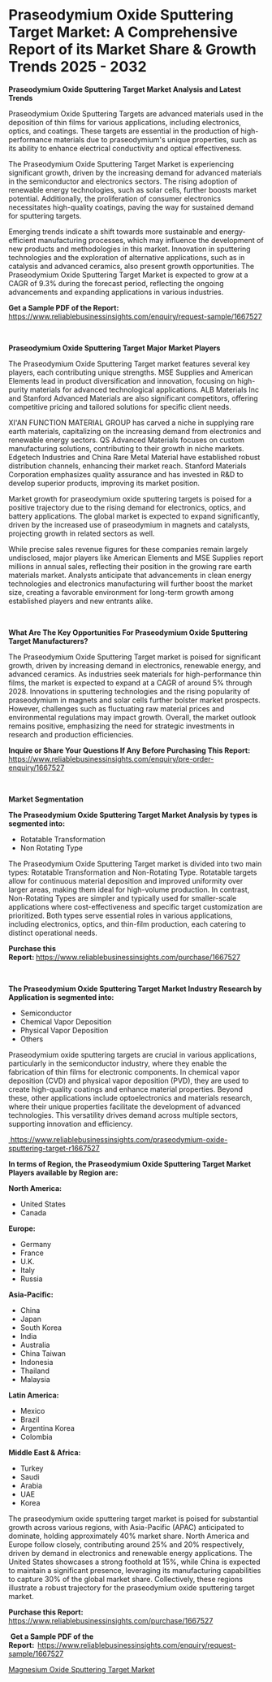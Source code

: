 <p><h1>Praseodymium Oxide Sputtering Target Market: A Comprehensive Report of its Market Share & Growth Trends 2025 - 2032</h1></p><p><strong>Praseodymium Oxide Sputtering Target Market Analysis and Latest Trends</strong></p>
<p><p>Praseodymium Oxide Sputtering Targets are advanced materials used in the deposition of thin films for various applications, including electronics, optics, and coatings. These targets are essential in the production of high-performance materials due to praseodymium's unique properties, such as its ability to enhance electrical conductivity and optical effectiveness.</p><p>The Praseodymium Oxide Sputtering Target Market is experiencing significant growth, driven by the increasing demand for advanced materials in the semiconductor and electronics sectors. The rising adoption of renewable energy technologies, such as solar cells, further boosts market potential. Additionally, the proliferation of consumer electronics necessitates high-quality coatings, paving the way for sustained demand for sputtering targets.</p><p>Emerging trends indicate a shift towards more sustainable and energy-efficient manufacturing processes, which may influence the development of new products and methodologies in this market. Innovation in sputtering technologies and the exploration of alternative applications, such as in catalysis and advanced ceramics, also present growth opportunities. The Praseodymium Oxide Sputtering Target Market is expected to grow at a CAGR of 9.3% during the forecast period, reflecting the ongoing advancements and expanding applications in various industries.</p></p>
<p><strong>Get a Sample PDF of the Report:&nbsp;</strong> <a href="https://www.reliablebusinessinsights.com/enquiry/request-sample/1667527?utm_campaign=2440&utm_medium=2&utm_source=Github&utm_content=ia&utm_term=08032025&utm_id=praseodymium-oxide-sputtering-target">https://www.reliablebusinessinsights.com/enquiry/request-sample/1667527</a></p>
<p>&nbsp;</p>
<p><strong>Praseodymium Oxide Sputtering Target Major Market Players</strong></p>
<p><p>The Praseodymium Oxide Sputtering Target market features several key players, each contributing unique strengths. MSE Supplies and American Elements lead in product diversification and innovation, focusing on high-purity materials for advanced technological applications. ALB Materials Inc and Stanford Advanced Materials are also significant competitors, offering competitive pricing and tailored solutions for specific client needs.</p><p>XI'AN FUNCTION MATERIAL GROUP has carved a niche in supplying rare earth materials, capitalizing on the increasing demand from electronics and renewable energy sectors. QS Advanced Materials focuses on custom manufacturing solutions, contributing to their growth in niche markets. Edgetech Industries and China Rare Metal Material have established robust distribution channels, enhancing their market reach. Stanford Materials Corporation emphasizes quality assurance and has invested in R&D to develop superior products, improving its market position.</p><p>Market growth for praseodymium oxide sputtering targets is poised for a positive trajectory due to the rising demand for electronics, optics, and battery applications. The global market is expected to expand significantly, driven by the increased use of praseodymium in magnets and catalysts, projecting growth in related sectors as well.</p><p>While precise sales revenue figures for these companies remain largely undisclosed, major players like American Elements and MSE Supplies report millions in annual sales, reflecting their position in the growing rare earth materials market. Analysts anticipate that advancements in clean energy technologies and electronics manufacturing will further boost the market size, creating a favorable environment for long-term growth among established players and new entrants alike.</p></p>
<p>&nbsp;</p>
<p><strong>What Are The Key Opportunities For Praseodymium Oxide Sputtering Target Manufacturers?</strong></p>
<p><p>The Praseodymium Oxide Sputtering Target market is poised for significant growth, driven by increasing demand in electronics, renewable energy, and advanced ceramics. As industries seek materials for high-performance thin films, the market is expected to expand at a CAGR of around 5% through 2028. Innovations in sputtering technologies and the rising popularity of praseodymium in magnets and solar cells further bolster market prospects. However, challenges such as fluctuating raw material prices and environmental regulations may impact growth. Overall, the market outlook remains positive, emphasizing the need for strategic investments in research and production efficiencies.</p></p>
<p><strong>Inquire or Share Your Questions If Any Before Purchasing This Report:</strong> <a href="https://www.reliablebusinessinsights.com/enquiry/pre-order-enquiry/1667527?utm_campaign=2440&utm_medium=2&utm_source=Github&utm_content=ia&utm_term=08032025&utm_id=praseodymium-oxide-sputtering-target">https://www.reliablebusinessinsights.com/enquiry/pre-order-enquiry/1667527</a></p>
<p>&nbsp;</p>
<p><strong>Market Segmentation</strong></p>
<p><strong>The Praseodymium Oxide Sputtering Target Market Analysis by types is segmented into:</strong></p>
<p><ul><li>Rotatable Transformation</li><li>Non Rotating Type</li></ul></p>
<p><p>The Praseodymium Oxide Sputtering Target market is divided into two main types: Rotatable Transformation and Non-Rotating Type. Rotatable targets allow for continuous material deposition and improved uniformity over larger areas, making them ideal for high-volume production. In contrast, Non-Rotating Types are simpler and typically used for smaller-scale applications where cost-effectiveness and specific target customization are prioritized. Both types serve essential roles in various applications, including electronics, optics, and thin-film production, each catering to distinct operational needs.</p></p>
<p><strong>Purchase this Report:&nbsp;</strong><a href="https://www.reliablebusinessinsights.com/purchase/1667527?utm_campaign=2440&utm_medium=2&utm_source=Github&utm_content=ia&utm_term=08032025&utm_id=praseodymium-oxide-sputtering-target">https://www.reliablebusinessinsights.com/purchase/1667527</a></p>
<p>&nbsp;</p>
<p><strong>The Praseodymium Oxide Sputtering Target Market Industry Research by Application is segmented into:</strong></p>
<p><ul><li>Semiconductor</li><li>Chemical Vapor Deposition</li><li>Physical Vapor Deposition</li><li>Others</li></ul></p>
<p><p>Praseodymium oxide sputtering targets are crucial in various applications, particularly in the semiconductor industry, where they enable the fabrication of thin films for electronic components. In chemical vapor deposition (CVD) and physical vapor deposition (PVD), they are used to create high-quality coatings and enhance material properties. Beyond these, other applications include optoelectronics and materials research, where their unique properties facilitate the development of advanced technologies. This versatility drives demand across multiple sectors, supporting innovation and efficiency.</p></p>
<p><a href="https://www.reliablebusinessinsights.com/praseodymium-oxide-sputtering-target-r1667527?utm_campaign=2440&utm_medium=2&utm_source=Github&utm_content=ia&utm_term=08032025&utm_id=praseodymium-oxide-sputtering-target">&nbsp;https://www.reliablebusinessinsights.com/praseodymium-oxide-sputtering-target-r1667527</a></p>
<p><strong>In terms of Region, the Praseodymium Oxide Sputtering Target Market Players available by Region are:</strong></p>
<p>
    <p> <strong> North America: </strong>
        <ul>
            <li>United States</li>
            <li>Canada</li>
        </ul>
        </p> 
    <p> <strong> Europe: </strong>
        <ul>
            <li>Germany</li>
            <li>France</li>
            <li>U.K.</li>
            <li>Italy</li>
            <li>Russia</li>
        </ul>
        </p> 
    <p> <strong> Asia-Pacific: </strong>
        <ul>
            <li>China</li>
            <li>Japan</li>
            <li>South Korea</li>
            <li>India</li>
            <li>Australia</li>
            <li>China Taiwan</li>
            <li>Indonesia</li>
            <li>Thailand</li>
            <li>Malaysia</li>
        </ul>
        </p> 
    <p> <strong> Latin America: </strong>
        <ul>
            <li>Mexico</li>
            <li>Brazil</li>
            <li>Argentina Korea</li>
            <li>Colombia</li>
        </ul>
        </p> 
    <p> <strong> Middle East & Africa: </strong>
        <ul>
            <li>Turkey</li>
            <li>Saudi</li>
            <li>Arabia</li>
            <li>UAE</li>
            <li>Korea</li>
        </ul>
    </p>
    </p>
<p><p>The praseodymium oxide sputtering target market is poised for substantial growth across various regions, with Asia-Pacific (APAC) anticipated to dominate, holding approximately 40% market share. North America and Europe follow closely, contributing around 25% and 20% respectively, driven by demand in electronics and renewable energy applications. The United States showcases a strong foothold at 15%, while China is expected to maintain a significant presence, leveraging its manufacturing capabilities to capture 30% of the global market share. Collectively, these regions illustrate a robust trajectory for the praseodymium oxide sputtering target market.</p></p>
<p><strong>Purchase this Report: </strong><a href="https://www.reliablebusinessinsights.com/purchase/1667527?utm_campaign=2440&utm_medium=2&utm_source=Github&utm_content=ia&utm_term=08032025&utm_id=praseodymium-oxide-sputtering-target">https://www.reliablebusinessinsights.com/purchase/1667527</a></p>
<p>&nbsp;<strong>Get a Sample PDF of the Report:&nbsp;&nbsp;</strong><a href="https://www.reliablebusinessinsights.com/enquiry/request-sample/1667527?utm_campaign=2440&utm_medium=2&utm_source=Github&utm_content=ia&utm_term=08032025&utm_id=praseodymium-oxide-sputtering-target">https://www.reliablebusinessinsights.com/enquiry/request-sample/1667527</a></p>
<p><strong></strong></p>
<p><p><a href="https://github.com/hillsmyung726/Market-Research-Report-List-1/blob/main/magnesium-oxide-sputtering-target-market.md?utm_campaign=2440&utm_medium=2&utm_source=Github&utm_content=ia&utm_term=08032025&utm_id=praseodymium-oxide-sputtering-target">Magnesium Oxide Sputtering Target Market</a></p></p>
